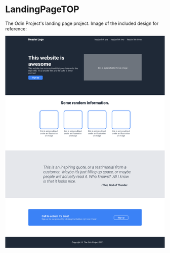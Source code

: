 # LandingPageTOP
The Odin Project's landing page project. Image of the included design for reference:

![landing page design](/Reference%20Images/odin-project.png)

